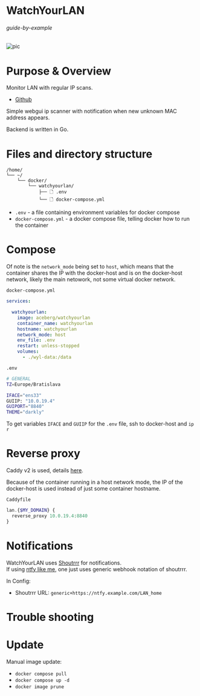 # WatchYourLAN

###### guide-by-example

![pic](https://i.imgur.com/YDDcvVg.png)

# Purpose & Overview

Monitor LAN with regular IP scans.<br>

* [Github](https://github.com/aceberg/WatchYourLAN)

Simple webgui ip scanner with notification when new unknown MAC address appears.

Backend is written in Go.

# Files and directory structure

```
/home/
└── ~/
    └── docker/
        └── watchyourlan/
            ├── 🗋 .env
            └── 🗋 docker-compose.yml
```              
* `.env` - a file containing environment variables for docker compose
* `docker-compose.yml` - a docker compose file, telling docker how to run the container

# Compose

Of note is the `network_mode` being set to `host`,
which means that the container shares the IP with the docker-host
and is on the docker-host network, likely the main netowork,
not some virtual docker network.

`docker-compose.yml`
```yml
services:

  watchyourlan:
    image: aceberg/watchyourlan
    container_name: watchyourlan
    hostname: watchyourlan
    network_mode: host
    env_file: .env
    restart: unless-stopped
    volumes:
      - ./wyl-data:/data     
```

`.env`
```bash
# GENERAL
TZ=Europe/Bratislava

IFACE="ens33"
GUIIP: "10.0.19.4"
GUIPORT="8840"
THEME="darkly"
```

To get variables `IFACE` and `GUIIP` for the `.env` file,
ssh to docker-host and `ip r`

# Reverse proxy

Caddy v2 is used, details
[here](https://github.com/DoTheEvo/selfhosted-apps-docker/tree/master/caddy_v2).

Because of the container running in a host network mode, the IP of the docker-host
is used instead of just some container hostname.

`Caddyfile`
```php
lan.{$MY_DOMAIN} {
  reverse_proxy 10.0.19.4:8840
}
```

# Notifications

WatchYourLAN uses [Shoutrrr](https://containrrr.dev/shoutrrr/v0.5/services/generic/)
for notifications.<br>
If using [ntfy like me](https://github.com/DoTheEvo/selfhosted-apps-docker/tree/master/gotify-ntfy-signal),
one just uses generic webhook notation of shoutrrr.

In Config:

* Shoutrrr URL: `generic+https://ntfy.example.com/LAN_home`

# Trouble shooting

# Update

Manual image update:

- `docker compose pull`</br>
- `docker compose up -d`</br>
- `docker image prune`

